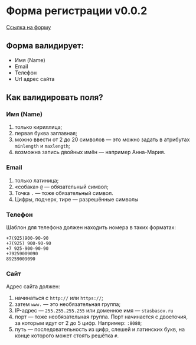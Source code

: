 # Форма регистрации v0.0.2

[Ссылка на форму](https://danegalahad.github.io/form)

## Форма валидирует:

- Имя (Name)
- Email
- Телефон
- Url адрес сайта

## Как валидировать поля?

### Имя (Name)
1. только кириллица;
2. первая буква заглавная;
3. можно ввести от 2 до 20 символов — это можно задать в атрибутах `minlength` и `maxlength`;
4. возможна запись двойных имён — например Анна-Мария.

### Email
1. только латиница;
2. «собака» `@` — обязательный символ;
3. Точка `.` — тоже обязательный символ.
4. Цифры, подчерк, тире — разрешённые символы

### Телефон
Шаблон для телефона должен находить номера в таких форматах:
```
+7(925)900-90-90
+7(925) 900-90-90
+7 925-900-90-90
+79259009090
89259009090
```

### Сайт
Адрес сайта должен:

1. начинаться с `http://` или `https://`;
2. затем `www.` — это необязательная группа;
3. IP-адрес — `255.255.255.255` или доменное имя — `stasbasov.ru`
4. порт — тоже необязательная группа. Порт начинается с двоеточия, за которым идут от 2 до 5 цифр. Например: `:8080`;
5. путь — последовательность из цифр, слешей и латинских букв, на конце которого может стоять решётка `#`.
